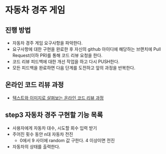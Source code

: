 # 자동차 경주 게임
## 진행 방법
* 자동차 경주 게임 요구사항을 파악한다.
* 요구사항에 대한 구현을 완료한 후 자신의 github 아이디에 해당하는 브랜치에 Pull Request(이하 PR)를 통해 코드 리뷰 요청을 한다.
* 코드 리뷰 피드백에 대한 개선 작업을 하고 다시 PUSH한다.
* 모든 피드백을 완료하면 다음 단계를 도전하고 앞의 과정을 반복한다.

## 온라인 코드 리뷰 과정
* [텍스트와 이미지로 살펴보는 온라인 코드 리뷰 과정](https://github.com/next-step/nextstep-docs/tree/master/codereview)

## step3 자동차 경주 구현할 기능 목록
* 사용자에게 자동차 대수, 시도할 회수 입력 받기
* 주어진 횟수 동안 n대 자동차 전진
  * 0에서 9 사이에 random 값 구한다. 4 이상이면 전진
* 자동차의 상태를 출력한다. 